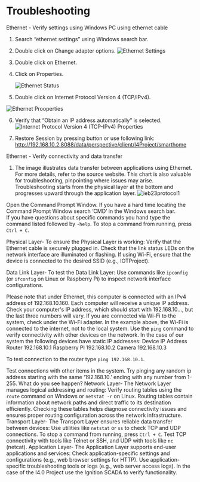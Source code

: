 # Troubleshooting
Ethernet - Verify settings using Windows PC using ethernet cable
1. Search “ethernet settings” using Windows search bar.
2. Double click on Change adapter options.
   ![Ethernet Settings](https://github.com/user-attachments/assets/405834df-6ddc-40ef-93c7-ccc00f8f6d7a)
3. Double click on Ethernet.
4. Click on Properties.
   
   ![Ethernet Status](https://github.com/user-attachments/assets/e105e93d-9ab3-4ca1-9910-3e4b6637564c)

5. Double click on Internet Protocol Version 4 (TCP/IPv4).

![Ethernet Prooperties](https://github.com/user-attachments/assets/62cd93aa-09f8-46f5-a0b1-928f7255cc72)

6. Verify that “Obtain an IP address automatically” is selected.
![Internet Protocol Version 4 (TCP-IPv4) Properties](https://github.com/user-attachments/assets/4287082b-46f7-495e-994e-c55a2cc08b14)

7. Restore Session by pressing button or use following link: http://192.168.10.2:8088/data/perspective/client/I4Project/smarthome 


Ethernet - Verify connectivity and data transfer

1. The image illustrates data transfer between applications using Ethernet. For more details, refer to the source website. This chart is also valuable for troubleshooting, pinpointing where issues may arise. Troubleshooting starts from the physical layer at the bottom and progresses upward through the application layer.
![ieb23protocol1](https://github.com/user-attachments/assets/a2bcc21b-4e64-4a1d-9d79-986144985ba6)

Open the Command Prompt Window.  If you have a hard time locating the Command Prompt Window search ‘CMD’ in the Windows search bar.  
If you have questions about specific commands you hand type the command listed followed by `-help`.
To stop a command from running, press `Ctrl + C`.

Physical Layer- To ensure the Physical Layer is working:
Verify that the Ethernet cable is securely plugged in.
Check that the link status LEDs on the network interface are illuminated or flashing.
If using Wi-Fi, ensure that the device is connected to the desired SSID (e.g., IOTProject).


Data Link Layer- To test the Data Link Layer:
Use commands like `ipconfig` (or `ifconfig` on Linux or Raspberry Pi) to inspect network interface configurations.

Please note that under Ethernet, this computer is connected with an IPv4 address of 192.168.10.160. Each computer will receive a unique IP address. Check your computer's IP address, which should start with 192.168.10..., but the last three numbers will vary. If you are connected via Wi-Fi to the system, check under the Wi-Fi adapter. In the example above, the Wi-Fi is connected to the internet, not to the local system.
Use the `ping` command to verify connectivity with other devices on the network.  In the case of our system the following devices have static IP addresses:
Device
IP Address
Router
192.168.10.1
Raspberry PI
192.168.10.2
Camera
192.168.10.3



To test connection to the router type  `ping 192.168.10.1`.

Test connections with other items in the system.
Try pinging any random ip address starting with the same ‘192.168.10.’ ending with any number from 1-255.  What do you see happen?
Network Layer- The Network Layer manages logical addressing and routing:
Verify routing tables using the `route` command on Windows or `netstat -r` on Linux. Routing tables contain information about network paths and direct traffic to its destination efficiently. Checking these tables helps diagnose connectivity issues and ensures proper routing configuration across the network infrastructure.  
Transport Layer- The Transport Layer ensures reliable data transfer between devices:
Use utilities like `netstat` or `ss` to check TCP and UDP connections. To stop a command from running, press `Ctrl + C`.
Test TCP connectivity with tools like Telnet or SSH, and UDP with tools like `nc` (netcat).
Application Layer- The Application Layer supports end-user applications and services:
Check application-specific settings and configurations (e.g., web browser settings for HTTP).
Use application-specific troubleshooting tools or logs (e.g., web server access logs).
In the case of the I4.0 Project use the Ignition SCADA to verify functionality.
